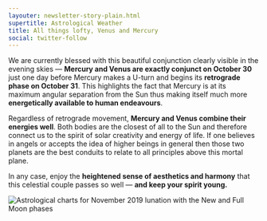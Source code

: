 ```yaml
---
layouter: newsletter-story-plain.html
supertitle: Astrological Weather
title: All things lofty, Venus and Mercury 
social: twitter-follow
---
```


We are currently blessed with this beautiful conjunction clearly visible in the evening skies — **Mercury and Venus are exactly conjunct on October 30** just one day before Mercury makes a U-turn and begins its **retrograde phase on October 31**. This highlights the fact that Mercury is at its maximum angular separation from the Sun thus making itself much more **energetically available to human endeavours**.

Regardless of retrograde movement, **Mercury and Venus combine their energies well**. Both bodies are the closest of all to the Sun and therefore connect us to the spirit of solar creativity and energy of life. If one believes in angels or accepts the idea of higher beings in general then those two planets are the best conduits to relate to all principles above this mortal plane.

In any case, enjoy the **heightened sense of aesthetics and harmony** that this celestial couple passes so well — **and keep your spirit young.**

<img class="lazyload inline border" data-srcset="/images/newsletters/tn-chart-2019-10-27.png" alt="Astrological charts for November 2019 lunation with the New and  Full Moon phases">

